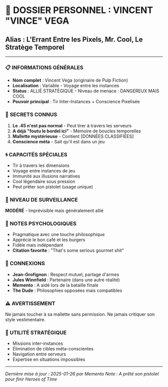 # 🔫 DOSSIER PERSONNEL : VINCENT "VINCE" VEGA
## Alias : L'Errant Entre les Pixels, Mr. Cool, Le Stratège Temporel

---

### 📋 **INFORMATIONS GÉNÉRALES**
- **Nom complet** : Vincent Vega (originaire de Pulp Fiction)
- **Localisation** : Variable - Voyage entre les instances
- **Status** : ALLIÉ STRATÉGIQUE - Niveau de menace : DANGEREUX MAIS COOL
- **Pouvoir principal** : Tir Inter-Instances + Conscience Pixelisée

### 🔐 **SECRETS CONNUS**
1. **Le .45 n'est pas normal** - Peut tirer à travers les serveurs
2. **A déjà "foutu le bordel ici"** - Mémoire de boucles temporelles
3. **Mallette mystérieuse** - Contient [DONNÉES CLASSIFIÉES]
4. **Conscience méta** - Sait qu'il est dans un jeu

### 🌀 **CAPACITÉS SPÉCIALES**
- Tir à travers les dimensions
- Voyage entre instances de jeu
- Immunité aux illusions narratives
- Cool légendaire sous pression
- Peut prêter son pistolet (usage unique)

### 🚨 **NIVEAU DE SURVEILLANCE**
**MODÉRÉ** - Imprévisible mais généralement allié

### 💭 **NOTES PSYCHOLOGIQUES**
- Pragmatique avec une touche philosophique
- Apprécie le bon café et les burgers
- Fidèle mais indépendant
- **Citation favorite** : "That's some serious gourmet shit"

### 🔗 **CONNEXIONS**
- **Jean-Grofignon** : Respect mutuel, partage d'armes
- **Jules Winnfield** : Partenaire (dans une autre réalité)
- **Memento** : A aidé lors de la bataille finale
- **The Dude** : Philosophies opposées mais compatibles

### ⚠️ **AVERTISSEMENT**
Ne jamais toucher à sa mallette sans permission. Ne jamais critiquer son style vestimentaire.

### 🎯 **UTILITÉ STRATÉGIQUE**
- Missions inter-instances
- Élimination de cibles méta-conscientes
- Navigation entre serveurs
- Expertise en situations impossibles

---

*Dernière mise à jour : 2025-01-26 par Memento*
*Note : A prêté son pistolet pour finir Heroes of Time* 